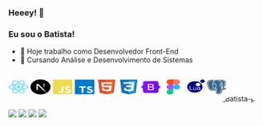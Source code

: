 ### Heeey! 👋 
### Eu sou o Batista!

- 💼 Hoje trabalho como Desenvolvedor Front-End
- 📘 Cursando Análise e Desenvolvimento de Sistemas

<div style="display: inline_block"><br>
  <img align="center" alt="Batista-React" height="30" width="40" src="https://raw.githubusercontent.com/devicons/devicon/master/icons/react/react-original.svg">
  <img align="center" alt="Batista-Next" height="30" width="40" src="https://raw.githubusercontent.com/devicons/devicon/master/icons/nextjs/nextjs-original.svg">
  <img align="center" alt="Batista-Js" height="30" width="40" src="https://raw.githubusercontent.com/devicons/devicon/master/icons/javascript/javascript-plain.svg">
  <img align="center" alt="Batista-Ts" height="30" width="40" src="https://raw.githubusercontent.com/devicons/devicon/master/icons/typescript/typescript-original.svg">
  <img align="center" alt="Batista-HTML" height="30" width="40" src="https://raw.githubusercontent.com/devicons/devicon/master/icons/html5/html5-original.svg">
  <img align="center" alt="Batista-CSS" height="30" width="40" src="https://raw.githubusercontent.com/devicons/devicon/master/icons/css3/css3-original.svg"> 
  <img align="center" alt="Batista-Bootstrap" height="30" width="40" src="https://raw.githubusercontent.com/devicons/devicon/master/icons/bootstrap/bootstrap-original.svg"> 
  <img align="center" alt="Batista-Figma" height="30" width="40" src="https://raw.githubusercontent.com/devicons/devicon/master/icons/figma/figma-original.svg"> 
  <img align="center" alt="Batista-Lua" height="30" width="40" src="https://raw.githubusercontent.com/devicons/devicon/master/icons/lua/lua-original.svg"> 
  <img align="center" alt="Batista-Lua" height="30" width="40" src="https://raw.githubusercontent.com/devicons/devicon/master/icons/postgresql/postgresql-original.svg"> 
  <img align="right" alt="Batista-pic" height="150" style="border-radius:50px;" src="https://media.discordapp.net/attachments/1070521251132620801/1070532818876252220/profile-pic-removebg-preview.png?width=468&height=468">
</div>

  ##

<div> 
  <a href="https://www.vitorbatista.dev" target="_blank"><img src="https://img.shields.io/badge/portfolio-ffff00?style=for-the-badge&logo=codementor&logoColor=black" target="_blank"></a>
  <a href="https://www.youtube.com/channel/UC25cv2-NoOp0UPpqJ0o4M2w" target="_blank"><img src="https://img.shields.io/badge/YouTube-FF0000?style=for-the-badge&logo=youtube&logoColor=white" target="_blank"></a>
  <a href="https://www.instagram.com/vitorhugo.tsx/" target="_blank"><img src="https://img.shields.io/badge/-Instagram-%23E4405F?style=for-the-badge&logo=instagram&logoColor=white" target="_blank"></a>
  <a href="https://www.linkedin.com/in/dev-batista/" target="_blank"><img src="https://img.shields.io/badge/-LinkedIn-%230077B5?style=for-the-badge&logo=linkedin&logoColor=white" target="_blank"></a>
</div>
